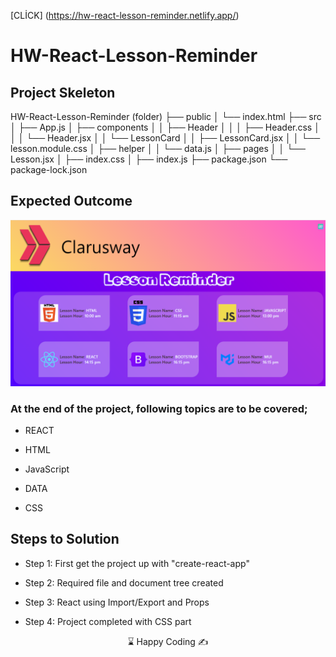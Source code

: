 [CLİCK] (https://hw-react-lesson-reminder.netlify.app/)

# HW-React-Lesson-Reminder 

## Project Skeleton 

HW-React-Lesson-Reminder (folder)
├── public
│     └── index.html
├── src
│    ├── App.js
│    ├── components
│    │   ├── Header
│    │   │   ├── Header.css
│    │   │   └── Header.jsx
│    │   └── LessonCard
│    │       ├── LessonCard.jsx
│    │       └── lesson.module.css
│    ├── helper
│    │   └── data.js
│    ├── pages
│    │   └── Lesson.jsx
│    ├── index.css
│    ├── index.js
├── package.json
└── package-lock.json

## Expected Outcome

![Project gif](./Ekran%20g%C3%B6r%C3%BCnt%C3%BCs%C3%BC%202023-02-15%20161830.png)


### At the end of the project, following topics are to be covered;
- REACT

- HTML 

- JavaScript

- DATA

- CSS 

## Steps to Solution

- Step 1: First get the project up with "create-react-app"

- Step 2: Required file and document tree created

- Step 3: React using Import/Export and Props

- Step 4: Project completed with CSS part




<center> ⌛ Happy Coding  ✍ </center>
